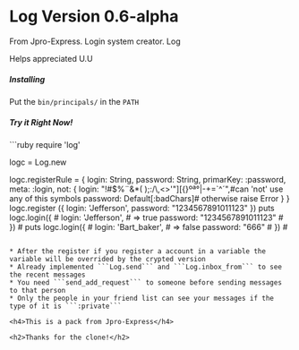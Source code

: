 # Log Version 0.6-alpha
From Jpro-Express. Login system creator. Log

<p>Helps appreciated U.U</p>

<h5>Installing</h5>
<p>Put the <code>bin/principals/</code> in the <code>PATH</code></p>

<h5>Try it Right Now!</h5>
```ruby
require 'log'

logc = Log.new  

logc.registerRule = {
  login: String,
  password: String,
  primarKey: :password,
  meta: :login,
  not: {
    login: "!#$%¨&*( );:/\\,<>'\"][{}ºª°|-+=`^´",#can 'not' use any of this symbols
    password: Default[:badChars]# otherwise raise Error
  }
}
logc.register ({
   login: 'Jefferson',
  password: "1234567891011123"
})
puts logc.login({               #
  login: 'Jefferson',          # => true
  password: "1234567891011123" #
})                             #
puts logc.login({               #
  login: 'Bart_baker',         # => false
  password: "666"              #
})                             #
```

* After the register if you register a account in a variable the variable will be overrided by the crypted version
* Already implemented ```Log.send``` and ```Log.inbox_from``` to see the recent messages
* You need ```send_add_request``` to someone before sending messages to that person
* Only the people in your friend list can see your messages if the type of it is ```:private```

<h4>This is a pack from Jpro-Express</h4>

<h2>Thanks for the clone!</h2>
